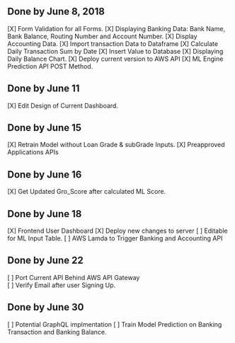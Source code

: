 ## Done by June 8, 2018

[X] Form Validation for all Forms.
[X] Displaying Banking Data: Bank Name, Bank Balance, Routing Number and Account Number.
[X] Display Accounting Data.
[X] Import transaction Data to Dataframe
[X] Calculate Daily Transaction Sum by Date
[X] Insert Value to Database
[X] Displaying Daily Balance Chart.
[X] Deploy current version to AWS API
[X] ML Engine Prediction API POST Method.

## Done by June 11
[X] Edit Design of Current Dashboard.

## Done by June 15
[X] Retrain Model without Loan Grade & subGrade Inputs.
[X] Preapproved Applications APIs

## Done by June 16
[X] Get Updated Gro_Score after calculated ML Score.

## Done by June 18
[X] Frontend User Dashboard
[X] Deploy new changes to server
[ ] Editable for ML Input Table.
[ ] AWS Lamda to Trigger Banking and Accounting API


## Done by June 22
[ ] Port Current API Behind AWS API Gateway  
[ ] Verify Email after user Signing Up. 

## Done by June 30
[ ] Potential GraphQL implmentation 
[ ] Train Model Prediction on Banking Transaction and Banking Balance.


    